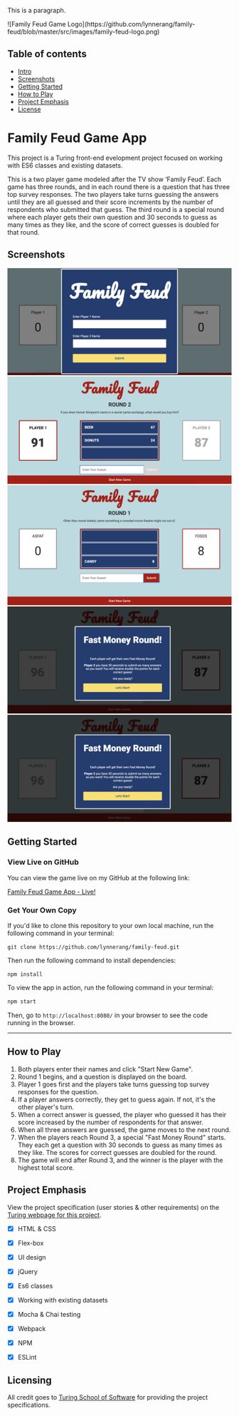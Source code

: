 <p style="color:#b20303 font-family:'Pacifico'">This is a paragraph.</p>
![Family Feud Game Logo](https://github.com/lynnerang/family-feud/blob/master/src/images/family-feud-logo.png)

## Table of contents
* [Intro](#Family-Feud-Game-App)
* [Screenshots](#Screenshots)
* [Getting Started](#Getting-Started)
* [How to Play](#How-to-Play)
* [Project Emphasis](#Project-Emphasis)
* [License](#License)

# Family Feud Game App

This project is a Turing front-end evelopment project focused on working with ES6 classes and existing datasets.

This is a two player game modeled after the TV show ‘Family Feud’.  Each game has three rounds, and in each round there is a question that has three top survey responses. The two players take turns guessing the answers until they are all guessed and their score increments by the number of respondents who submitted that guess.  The third round is a special round where each player gets their own question and 30 seconds to guess as many times as they like, and the score of correct guesses is doubled for that round.


## Screenshots

![Player name entry](/screenshots/familyfeud1.png)
![Start of game](/screenshots/familyfeud2.png)
![Correct guess is entered](/screenshots/familyfeud3.png)
![Fast round with timer](/screenshots/familyfeud4.png)
![Winner display with play again option](/screenshots/familyfeud4.png)


## Getting Started

### View Live on GitHub

You can view the game live on my GitHub at the following link:

<a href="https://lynnerang.github.io/family-feud/">Family Feud Game App - Live!</a>

### Get Your Own Copy

If you'd like to clone this repository to your own local machine, run the following command in your terminal:

```shell
git clone https://github.com/lynnerang/family-feud.git
```

Then run the following command to install dependencies:

```shell
npm install
```

To view the app in action, run the following command in your terminal:

```bash
npm start
```

Then, go to `http://localhost:8080/` in your browser to see the code running in the browser.

---

## How to Play

1. Both players enter their names and click "Start New Game".
2. Round 1 begins, and a question is displayed on the board.
3. Player 1 goes first and the players take turns guessing top survey responses for the question.
4. If a player answers correctly, they get to guess again.  If not, it's the other player's turn.
5. When a correct answer is guessed, the player who guessed it has their score increased by the number of respondents for that answer.
6. When all three answers are guessed, the game moves to the next round.
7. When the players reach Round 3, a special "Fast Money Round" starts.  They each get a question with 30 seconds to guess as many times as they like.  The scores for correct guesses are doubled for the round.
8. The game will end after Round 3, and the winner is the player with the highest total score.


## Project Emphasis

View the project specification (user stories & other requirements) on the <a href="http://frontend.turing.io/projects/module-2/family-feud">Turing webpage for this project</a>.

- [x] HTML & CSS 
- [x] Flex-box
- [x] UI design
- [x] jQuery
- [x] Es6 classes
- [x] Working with existing datasets
- [x] Mocha & Chai testing
- [x] Webpack
- [x] NPM
- [x] ESLint


## Licensing

All credit goes to <a href="turing.io">Turing School of Software</a> for providing the project specifications.
